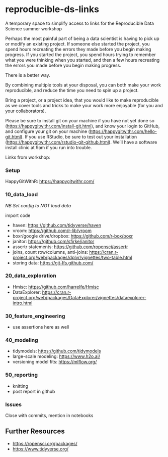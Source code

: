 # reproducible-ds-links
A temporary space to simplify access to links for the Reproducible Data Science summer workshop

Perhaps the most painful part of being a data scientist is having to pick up or modify an existing project. If someone else started the project, you spend hours recreating the errors they made before you begin making progress. If you started the project, you spend hours trying to remember what you were thinking when you started, and then a few hours recreating the errors you made before you begin making progress.
 
There is a better way.
 
By combining multiple tools at your disposal, you can both make your work reproducible, and reduce the time you need to spin up a project.
 
Bring a project, or a project idea, that you would like to make reproducible as we cover tools and tricks to make your work more enjoyable (for you and your collaborators).
 
Please be sure to install git on your machine if you have not yet done so (https://happygitwithr.com/install-git.html), and know your login to GitHub, and configure your git on your machine (https://happygitwithr.com/hello-git.html). If you use RStudio, be sure to test out your installation (https://happygitwithr.com/rstudio-git-github.html). We’ll have a software install clinic at 9am if you run into trouble.

Links from workshop:

### Setup

HappyGitWithR: https://happygitwithr.com/

### 10_data_load

*NB Set config to NOT load data*

import code
- haven: https://github.com/tidyverse/haven
- vroom: https://github.com/r-lib/vroom
- boxr/google drive/dropbox: https://github.com/r-box/boxr
- janitor: https://github.com/sfirke/janitor
- assertr statements: https://github.com/ropensci/assertr
- joins, count row/columns, anti-joins: https://cran.r-project.org/web/packages/dplyr/vignettes/two-table.html
- storing data: https://git-lfs.github.com/

### 20_data_exploration

- Hmisc: https://github.com/harrelfe/Hmisc
- DataExplorer: https://cran.r-project.org/web/packages/DataExplorer/vignettes/dataexplorer-intro.html

### 30_feature_engineering

- use assertions here as well

### 40_modeling

- tidymodels: https://github.com/tidymodels
- large-scale modeling: https://www.h2o.ai/
- versioning model fits: https://mlflow.org/

### 50_reporting
- knitting
- post report in github 

### Issues

Close with commits, mention in notebooks

## Further Resources

- https://ropensci.org/packages/
- https://www.tidyverse.org/
